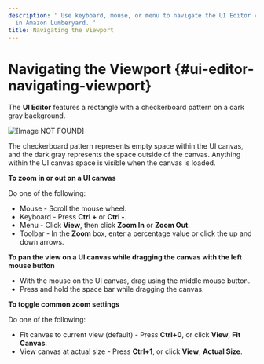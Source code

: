 ```yaml
---
description: ' Use keyboard, mouse, or menu to navigate the UI Editor viewport
  in Amazon Lumberyard. '
title: Navigating the Viewport
---
```

# Navigating the Viewport {#ui-editor-navigating-viewport}

The **UI Editor** features a rectangle with a checkerboard pattern on a dark gray background\.

![\[Image NOT FOUND\]](/images/userguide/game_ui_editor/ui-checkerboard.png)

The checkerboard pattern represents empty space within the UI canvas, and the dark gray represents the space outside of the canvas\. Anything within the UI canvas space is visible when the canvas is loaded\.

**To zoom in or out on a UI canvas**

Do one of the following:
+ Mouse - Scroll the mouse wheel\.
+ Keyboard - Press **Ctrl \+** or **Ctrl \-**\.
+ Menu - Click **View**, then click **Zoom In** or **Zoom Out**\.
+ Toolbar - In the **Zoom** box, enter a percentage value or click the up and down arrows\.

**To pan the view on a UI canvas while dragging the canvas with the left mouse button**
+ With the mouse on the UI canvas, drag using the middle mouse button\.
+ Press and hold the space bar while dragging the canvas\.

**To toggle common zoom settings**

Do one of the following:
+ Fit canvas to current view \(default\) - Press **Ctrl\+0**, or click **View**, **Fit Canvas**\.
+ View canvas at actual size - Press **Ctrl\+1**, or click **View**, **Actual Size**\.